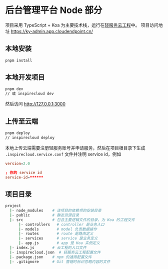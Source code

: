 # 后台管理平台 Node 部分 

项目采用 TypeScript + Koa 为主要技术栈，运行在[轻服务云工程](https://qingfuwu.cn/docs/cloud-project/quickstart.html)中。
项目访问地址 https://ky-admin.app.cloudendpoint.cn/

## 本地安装

```sh
pnpm install
```

## 本地开发项目

```sh
pnpm dev 
// 或 inspirecloud dev
```

然后访问 http://127.0.0.1:3000

## 上传至云端

```sh
pnpm deploy
// inspirecloud deploy
```

本地上传云端需要注册轻服务账号并申请服务，然后在项目根目录下生成 `.inspirecloud.service.conf` 文件并注明 service id，例如

```conf
version=2.0

; 你的 service id
service-id=******
```

## 项目目录

```sh
project
  |- node_modules    # 该项目的依赖项的安装目录
  |- public          # 静态资源目录
  |- src             # 包含主要逻辑文件的目录，为 Koa 的工程文件
      |- controllers   # controller 是业务入口
      |- models        # model 负责数据操作
      |- routes        # route 是路由定义
      |- services      # service 是业务定义
      |- app.js        # app 是 Koa 实例定义
  |- index.js        # 云工程的入口文件
  |- inspirecloud.json  # 轻服务云工程配置文件
  |- package.json    # npm 的通用配置文件
  |- .gitignore      # Git 管理时标识忽略内容的文件
```


